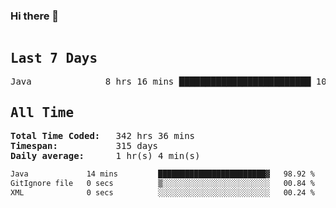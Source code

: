 ### Hi there 👋

<!--WakaTime-Start-->
<pre><h2>Last 7 Days</h2>Java              8 hrs 16 mins █████████████████████████ 100.00 %</br><h2>All Time</h2><strong>Total Time Coded:   </strong>342 hrs 36 mins</br><strong>Timespan:           </strong>315 days</br><strong>Daily average:      </strong>1 hr(s) 4 min(s)</pre>
<!--WakaTime-End-->

<!--START_SECTION:waka-->

```txt
Java             14 mins         ████████████████████████▓   98.92 %
GitIgnore file   0 secs          ▒░░░░░░░░░░░░░░░░░░░░░░░░   00.84 %
XML              0 secs          ░░░░░░░░░░░░░░░░░░░░░░░░░   00.24 %
```

<!--END_SECTION:waka-->

 <!-- waka-box start -->
 <!-- waka-box end -->
